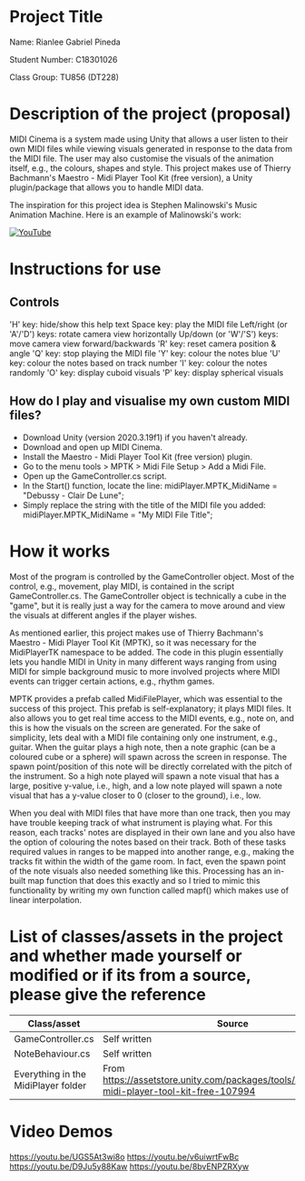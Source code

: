 # Project Title

Name: Rianlee Gabriel Pineda

Student Number: C18301026

Class Group: TU856 (DT228)

# Description of the project (proposal)
MIDI Cinema is a system made using Unity that allows a user listen to their own MIDI files while viewing visuals generated in response to the data from the MIDI file. The user may also customise the visuals of the animation itself, e.g., the colours, shapes and style. This project makes use of Thierry Bachmann's Maestro - Midi Player Tool Kit (free version), a Unity plugin/package that allows you to handle MIDI data.

The inspiration for this project idea is Stephen Malinowski's Music Animation Machine. Here is an example of Malinowski's work:

[![YouTube](http://img.youtube.com/vi/yq3HEMaIppo/0.jpg)](https://www.youtube.com/watch?v=yq3HEMaIppo)

# Instructions for use
## Controls
'H' key: hide/show this help text
Space key: play the MIDI file
Left/right (or 'A'/'D') keys: rotate camera view horizontally
Up/down (or 'W'/'S') keys: move camera view forward/backwards
'R' key: reset camera position & angle
'Q' key: stop playing the MIDI file
'Y' key: colour the notes blue
'U' key: colour the notes based on track number
'I' key: colour the notes randomly
'O' key: display cuboid visuals
'P' key: display spherical visuals

## How do I play and visualise my own custom MIDI files?
- Download Unity (version 2020.3.19f1) if you haven't already.
- Download and open up MIDI Cinema.
- Install the Maestro - Midi Player Tool Kit (free version) plugin.
- Go to the menu tools > MPTK > Midi File Setup > Add a Midi File.
- Open up the GameController.cs script.
- In the Start() function, locate the line: midiPlayer.MPTK_MidiName = "Debussy - Clair De Lune";
- Simply replace the string with the title of the MIDI file you added: midiPlayer.MPTK_MidiName = "My MIDI File Title";

# How it works
Most of the program is controlled by the GameController object. Most of the control, e.g., movement, play MIDI, is contained in the script GameController.cs. The GameController object is technically a cube in the "game", but it is really just a way for the camera to move around and view the visuals at different angles if the player wishes.

As mentioned earlier, this project makes use of Thierry Bachmann's Maestro - Midi Player Tool Kit (MPTK), so it was necessary for the MidiPlayerTK namespace to be added. The code in this plugin essentially lets you handle MIDI in Unity in many different ways ranging from using MIDI for simple background music to more involved projects where MIDI events can trigger certain actions, e.g., rhythm games.

MPTK provides a prefab called MidiFilePlayer, which was essential to the success of this project. This prefab is self-explanatory; it plays MIDI files. It also allows you to get real time access to the MIDI events, e.g., note on, and this is how the visuals on the screen are generated. For the sake of simplicity, lets deal with a MIDI file containing only one instrument, e.g., guitar. When the guitar plays a high note, then a note graphic (can be a coloured cube or a sphere) will spawn across the screen in response. The spawn point/position of this note will be directly correlated with the pitch of the instrument. So a high note played will spawn a note visual that has a large, positive y-value, i.e., high, and a low note played will spawn a note visual that has a y-value closer to 0 (closer to the ground), i.e., low.

When you deal with MIDI files that have more than one track, then you may have trouble keeping track of what instrument is playing what. For this reason, each tracks' notes are displayed in their own lane and you also have the option of colouring the notes based on their track. Both of these tasks required values in ranges to be mapped into another range, e.g., making the tracks fit within the width of the game room. In fact, even the spawn point of the note visuals also needed something like this. Processing has an in-built map function that does this exactly and so I tried to mimic this functionality by writing my own function called mapf() which makes use of linear interpolation.

# List of classes/assets in the project and whether made yourself or modified or if its from a source, please give the reference

| Class/asset | Source |
|-----------|-----------|
| GameController.cs | Self written |
| NoteBehaviour.cs | Self written |
| Everything in the MidiPlayer folder | From https://assetstore.unity.com/packages/tools/audio/maestro-midi-player-tool-kit-free-107994 |

# Video Demos
https://youtu.be/UGS5At3wi8o
https://youtu.be/v6uiwrtFwBc
https://youtu.be/D9Ju5y88Kaw
https://youtu.be/8bvENPZRXyw
